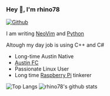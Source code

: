 ### Hey 👋, I'm rhino78

[![Github](https://img.shields.io/github/followers/rhino78?label=Follow&style=social)](https://github.com/rhino78)

I am writing [NeoVim](https://neovim.io/) and [Python](https://www.python.org/)

Altough my day job is using C++ and C#

* Long-time Austin Native
* [Austin FC ](https://www.austinfc.com/)
* Passionate Linux User
* Long time [Raspberry Pi](https://www.raspberrypi.org/) tinkerer

![Top Langs](https://github-readme-stats.vercel.app/api/top-langs/?username=rhino78&hide=QML)
![rhino78's github stats](https://github-readme-stats.vercel.app/api?username=rhino78&show_icons=true&count_private=true&line_height=40)
